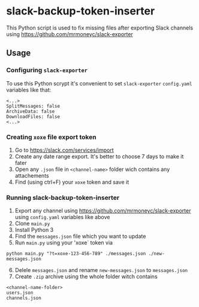 # slack-backup-token-inserter
This Python script is used to fix missing files after exporting Slack channels using https://github.com/mrmoneyc/slack-exporter

## Usage
### Configuring `slack-exporter`
To use this Python scrypt it's convenient to set `slack-exporter` `config.yaml` variables like that:
```
<...>
SplitMessages: false
ArchiveData: false
DownloadFiles: false
<...>
```
### Creating `xoxe` file export token
1. Go to https://slack.com/services/import
2. Create any date range export. It's better to choose 7 days to make it fater
3. Open any `.json` file in `<channel-name>` folder wich contains any attachements
4. Find (using ctrl+F) your `xoxe` token and save it
### Running slack-backup-token-inserter
1. Export any channel using https://github.com/mrmoneyc/slack-exporter using `config.yaml` variables like above
2. Clone `main.py`
3. Install Python 3
4. Find the `messages.json` file which you want to update
5. Run `main.py` using your 'xoxe` token via 
```
python main.py "?t=xoxe-123-456-789" ./messages.json ./new-messages.json
```
6. Delele `messages.json` and rename `new-messages.json` to `messages.json`
7. Create `.zip` archive using the whole folder witch contains
```
<channel-name-folder>
users.json
channels.json
```
